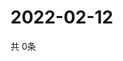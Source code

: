 # 2022-02-12
  共 0条

  <!-- BEGIN -->
  <!-- 最后更新时间Sat Feb 12 2022 18:04:37 GMT+0000 (Coordinated Universal Time) -->
  
  <!-- END -->
  
  